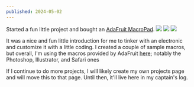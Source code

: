 ```yaml
---
published: 2024-05-02
---
```


Started a fun little project and bought an [AdaFruit MacroPad](https://www.adafruit.com/product/5128).
<img src="/img/projects/macropad-1.webp">
<img src="/img/projects/macropad-2.webp">
<img src="/img/projects/macropad-3.webp">

It was a nice and fun little introduction for me to tinker with an electronic and customize it with a little coding. I created a couple of sample macros, but overall, I'm using the macros provided by AdaFruit [here](https://github.com/adafruit/Adafruit_Learning_System_Guides/tree/main/Macropad_Hotkeys/macros); notably the Photoshop, Illustrator, and Safari ones

If I continue to do more projects, I will likely create my own projects page and will move this to that page. Until then, it'll live here in my captain's log.